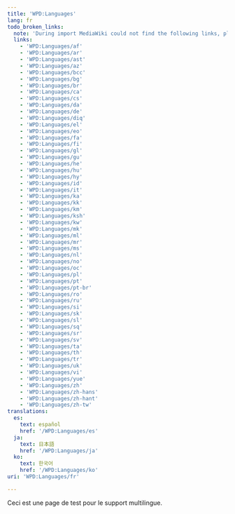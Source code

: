 ```yaml
---
title: 'WPD:Languages'
lang: fr
todo_broken_links:
  note: 'During import MediaWiki could not find the following links, please fix and adjust this list.'
  links:
    - 'WPD:Languages/af'
    - 'WPD:Languages/ar'
    - 'WPD:Languages/ast'
    - 'WPD:Languages/az'
    - 'WPD:Languages/bcc'
    - 'WPD:Languages/bg'
    - 'WPD:Languages/br'
    - 'WPD:Languages/ca'
    - 'WPD:Languages/cs'
    - 'WPD:Languages/da'
    - 'WPD:Languages/de'
    - 'WPD:Languages/diq'
    - 'WPD:Languages/el'
    - 'WPD:Languages/eo'
    - 'WPD:Languages/fa'
    - 'WPD:Languages/fi'
    - 'WPD:Languages/gl'
    - 'WPD:Languages/gu'
    - 'WPD:Languages/he'
    - 'WPD:Languages/hu'
    - 'WPD:Languages/hy'
    - 'WPD:Languages/id'
    - 'WPD:Languages/it'
    - 'WPD:Languages/ka'
    - 'WPD:Languages/kk'
    - 'WPD:Languages/km'
    - 'WPD:Languages/ksh'
    - 'WPD:Languages/kw'
    - 'WPD:Languages/mk'
    - 'WPD:Languages/ml'
    - 'WPD:Languages/mr'
    - 'WPD:Languages/ms'
    - 'WPD:Languages/nl'
    - 'WPD:Languages/no'
    - 'WPD:Languages/oc'
    - 'WPD:Languages/pl'
    - 'WPD:Languages/pt'
    - 'WPD:Languages/pt-br'
    - 'WPD:Languages/ro'
    - 'WPD:Languages/ru'
    - 'WPD:Languages/si'
    - 'WPD:Languages/sk'
    - 'WPD:Languages/sl'
    - 'WPD:Languages/sq'
    - 'WPD:Languages/sr'
    - 'WPD:Languages/sv'
    - 'WPD:Languages/ta'
    - 'WPD:Languages/th'
    - 'WPD:Languages/tr'
    - 'WPD:Languages/uk'
    - 'WPD:Languages/vi'
    - 'WPD:Languages/yue'
    - 'WPD:Languages/zh'
    - 'WPD:Languages/zh-hans'
    - 'WPD:Languages/zh-hant'
    - 'WPD:Languages/zh-tw'
translations:
  es:
    text: español
    href: '/WPD:Languages/es'
  ja:
    text: 日本語
    href: '/WPD:Languages/ja'
  ko:
    text: 한국어
    href: '/WPD:Languages/ko'
uri: 'WPD:Languages/fr'

---
```

Ceci est une page de test pour le support multilingue.
